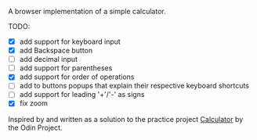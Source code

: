 A browser implementation of a simple calculator.

TODO:
- [x] add support for keyboard input
- [x] add Backspace button
- [ ] add decimal input
- [ ] add support for parentheses
- [x] add support for order of operations
- [ ] add to buttons popups that explain their respective keyboard shortcuts
- [ ] add support for leading '+'/'-' as signs
- [x] fix zoom
    
Inspired by and written as a solution to the practice project
[Calculator](https://www.theodinproject.com/courses/web-development-101/lessons/calculator) by the Odin Project.
